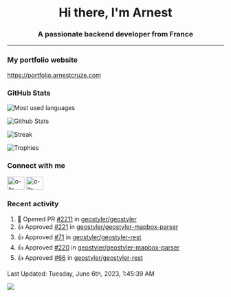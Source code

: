 <h1 align="center">Hi there, I'm Arnest</h1>
<h3 align="center">A passionate backend developer from France</h3>

---

### My portfolio website

https://portfolio.arnestcruze.com

### GitHub Stats

![Most used languages](https://github-readme-stats.vercel.app/api/top-langs/?username=ocruze&langs_count=10&layout=compact&hide=tsql)

![Github Stats](https://github-readme-stats.vercel.app/api?username=ocruze&count_private=true&show_icons=true&title_color=fff&text_color=fff&bg_color=30,36d1dc,904e95)

![Streak](https://github-readme-streak-stats.herokuapp.com/?user=ocruze&)

![Trophies](https://github-profile-trophy.vercel.app/?username=ocruze)

### Connect with me

<p align="left">
  <a href="mailto:o.cruze@live.com" target="blank"><img align="center" src="https://upload.wikimedia.org/wikipedia/commons/d/df/Microsoft_Office_Outlook_%282018%E2%80%93present%29.svg" alt="o-a-cruze" height="30" width="40" /></a>
  <a href="https://linkedin.com/in/o-a-cruze" target="blank"><img align="center" src="https://raw.githubusercontent.com/rahuldkjain/github-profile-readme-generator/master/src/images/icons/Social/linked-in-alt.svg" alt="o-a-cruze" height="30" width="40" /></a>
</p>

### Recent activity

<!--RECENT_ACTIVITY:start-->
1. 💪 Opened PR [#2211](https://github.com/geostyler/geostyler/pull/2211) in [geostyler/geostyler](https://github.com/geostyler/geostyler)
2. 👍 Approved [#221](https://github.com/geostyler/geostyler-mapbox-parser/pull/221#pullrequestreview-1424626332) in [geostyler/geostyler-mapbox-parser](https://github.com/geostyler/geostyler-mapbox-parser)
3. 👍 Approved [#71](https://github.com/geostyler/geostyler-rest/pull/71#pullrequestreview-1424559281) in [geostyler/geostyler-rest](https://github.com/geostyler/geostyler-rest)
4. 👍 Approved [#220](https://github.com/geostyler/geostyler-mapbox-parser/pull/220#pullrequestreview-1424472563) in [geostyler/geostyler-mapbox-parser](https://github.com/geostyler/geostyler-mapbox-parser)
5. 👍 Approved [#66](https://github.com/geostyler/geostyler-rest/pull/66#pullrequestreview-1423925322) in [geostyler/geostyler-rest](https://github.com/geostyler/geostyler-rest)
<!--RECENT_ACTIVITY:end-->

<!--RECENT_ACTIVITY:last_update-->
Last Updated: Tuesday, June 6th, 2023, 1:45:39 AM
<!--RECENT_ACTIVITY:last_update_end-->

[![](https://visitcount.itsvg.in/api?id=ocruze&label=Profile%20Views&pretty=false)](https://visitcount.itsvg.in)
